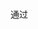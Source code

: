 
### 
通过<script>引入模块库

- 需要手动管理引入的顺序，当引入的脚本比较多的时候，难以管理
- 当模块间需要通信的时候只能通过全局变量，容易造成变量污染

### commonJS规范
导出的是引用，在外面改变导出的对象的属性，会改变到模块里面的该属性


会进行缓存，只有在第一次导入真正去加载，并且将结果缓存，后面的导入就直接返回这个结果，不再重新加载运行


从nodejs应用开始，调用nodejs的底层库，内置模块调nodejs的C++模块，C++调用底层函数，得到结果后返回给内置模块，内置模块再返回给我们的nodejs的应用

操作系统又是如何通知到node应用的？
通过EventEmiter观察者模式实现

什么时候该用观察者模式，什么时候该通过调用
关键在于”不知道被通知者的存在“以及”即使没有被通知者仍然能够继续“
比如极客时间，它不知道订阅者都有谁，即使没有订阅者，它也依然会更新

